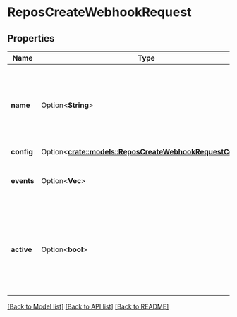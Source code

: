 # ReposCreateWebhookRequest

## Properties

Name | Type | Description | Notes
------------ | ------------- | ------------- | -------------
**name** | Option<**String**> | Use `web` to create a webhook. Default: `web`. This parameter only accepts the value `web`. | [optional]
**config** | Option<[**crate::models::ReposCreateWebhookRequestConfig**](repos_create_webhook_request_config.md)> |  | [optional]
**events** | Option<**Vec<String>**> | Determines what [events](https://docs.github.com/webhooks/event-payloads) the hook is triggered for. | [optional][default to ["push"]]
**active** | Option<**bool**> | Determines if notifications are sent when the webhook is triggered. Set to `true` to send notifications. | [optional][default to true]

[[Back to Model list]](../README.md#documentation-for-models) [[Back to API list]](../README.md#documentation-for-api-endpoints) [[Back to README]](../README.md)


